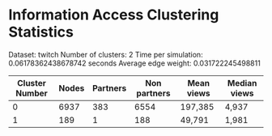 # Information Access Clustering Statistics

Dataset: twitch
Number of clusters: 2
Time per simulation: 0.06178362438678742 seconds
Average edge weight: 0.031722245498811

| Cluster Number | Nodes | Partners | Non partners | Mean views | Median views |
|------|-------|------|-------|------|-------|
| 0 | 6937 | 383 | 6554| 197,385 | 4,937 |
| 1 | 189 | 1 | 188| 49,791 | 1,981 |
